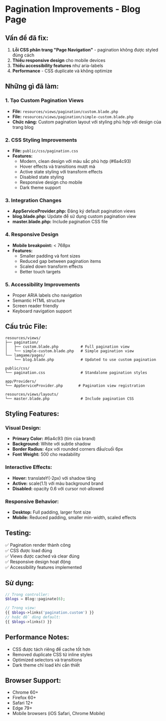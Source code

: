 # Pagination Improvements - Blog Page

## Vấn đề đã fix:
1. **Lỗi CSS phân trang "Page Navigation"** - pagination không được styled đúng cách
2. **Thiếu responsive design** cho mobile devices  
3. **Thiếu accessibility features** như aria-labels
4. **Performance** - CSS duplicate và không optimize

## Những gì đã làm:

### 1. Tạo Custom Pagination Views
- **File:** `resources/views/pagination/custom.blade.php`
- **File:** `resources/views/pagination/simple-custom.blade.php`
- **Chức năng:** Custom pagination layout với styling phù hợp với design của trang blog

### 2. CSS Styling Improvements  
- **File:** `public/css/pagination.css`
- **Features:**
  - Modern, clean design với màu sắc phù hợp (#6a4c93)
  - Hover effects và transitions mượt mà
  - Active state styling với transform effects
  - Disabled state styling
  - Responsive design cho mobile
  - Dark theme support

### 3. Integration Changes
- **AppServiceProvider.php:** Đăng ký default pagination views
- **blog.blade.php:** Update để sử dụng custom pagination view
- **master.blade.php:** Include pagination CSS file

### 4. Responsive Design
- **Mobile breakpoint:** < 768px
- **Features:**
  - Smaller padding và font sizes
  - Reduced gap between pagination items
  - Scaled down transform effects
  - Better touch targets

### 5. Accessibility Improvements
- Proper ARIA labels cho navigation
- Semantic HTML structure
- Screen reader friendly
- Keyboard navigation support

## Cấu trúc File:

```
resources/views/
├── pagination/
│   ├── custom.blade.php          # Full pagination view
│   └── simple-custom.blade.php   # Simple pagination view
└── lamgame/pages/
    └── blog.blade.php            # Updated to use custom pagination

public/css/
└── pagination.css                # Standalone pagination styles

app/Providers/
└── AppServiceProvider.php       # Pagination view registration

resources/views/layouts/
└── master.blade.php              # Include pagination CSS
```

## Styling Features:

### Visual Design:
- **Primary Color:** #6a4c93 (tím của brand)
- **Background:** White với subtle shadow
- **Border Radius:** 4px với rounded corners đầu/cuối 6px
- **Font Weight:** 500 cho readability

### Interactive Effects:
- **Hover:** translateY(-2px) với shadow tăng
- **Active:** scale(1.1) với màu background brand
- **Disabled:** opacity 0.6 với cursor not-allowed

### Responsive Behavior:
- **Desktop:** Full padding, larger font size
- **Mobile:** Reduced padding, smaller min-width, scaled effects

## Testing:
✅ Pagination render thành công  
✅ CSS được load đúng  
✅ Views được cached và clear đúng  
✅ Responsive design hoạt động  
✅ Accessibility features implemented  

## Sử dụng:
```php
// Trong controller:
$blogs = Blog::paginate(6);

// Trong view:
{{ $blogs->links('pagination.custom') }}
// hoặc để dùng default:
{{ $blogs->links() }}
```

## Performance Notes:
- CSS được tách riêng để cache tốt hơn
- Removed duplicate CSS từ inline styles
- Optimized selectors và transitions
- Dark theme chỉ load khi cần thiết

## Browser Support:
- Chrome 60+
- Firefox 60+  
- Safari 12+
- Edge 79+
- Mobile browsers (iOS Safari, Chrome Mobile)
